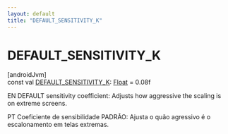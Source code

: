 ```yaml
---
layout: default
title: "DEFAULT_SENSITIVITY_K"
---
```


# DEFAULT_SENSITIVITY_K

[androidJvm]\
const val [DEFAULT_SENSITIVITY_K](-d-e-f-a-u-l-t_-s-e-n-s-i-t-i-v-i-t-y_-k.md): [Float](https://kotlinlang.org/api/core/kotlin-stdlib/kotlin/-float/index.html) = 0.08f

EN DEFAULT sensitivity coefficient: Adjusts how aggressive the scaling is on extreme screens.

PT Coeficiente de sensibilidade PADRÃO: Ajusta o quão agressivo é o escalonamento em telas extremas.